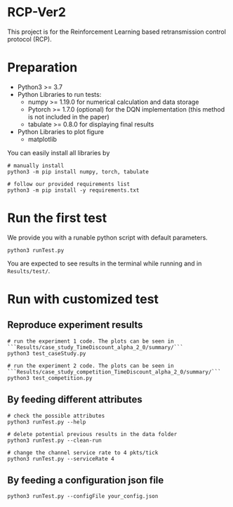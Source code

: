 # RCP-Ver2

This project is for the Reinforcement Learning based retransmission control protocol (RCP). 

# Preparation

* Python3 >= 3.7
* Python Libraries to run tests:
    * numpy >= 1.19.0               for numerical calculation and data storage
    * Pytorch >= 1.7.0 (optional)   for the DQN implementation (this method is not included in the paper)
    * tabulate >= 0.8.0             for displaying final results
* Python Libraries to plot figure
    * matplotlib

You can easily install all libraries by

```
# manually install
python3 -m pip install numpy, torch, tabulate

# follow our provided requirements list 
python3 -m pip install -y requirements.txt
```

# Run the first test

We provide you with a runable python script with default parameters.

```
python3 runTest.py
```

You are expected to see results in the terminal while running and in ```Results/test/```.

# Run with customized test

## Reproduce experiment results

```
# run the experiment 1 code. The plots can be seen in ```Results/case_study_TimeDiscount_alpha_2_0/summary/```
python3 test_caseStudy.py

# run the experiment 2 code. The plots can be seen in ```Results/case_study_competition_TimeDiscount_alpha_2_0/summary/```
python3 test_competition.py
```

## By feeding different attributes

```
# check the possible attributes
python3 runTest.py --help

# delete potential previous results in the data folder
python3 runTest.py --clean-run

# change the channel service rate to 4 pkts/tick
python3 runTest.py --serviceRate 4
```

## By feeding a configuration json file

```
python3 runTest.py --configFile your_config.json
```
